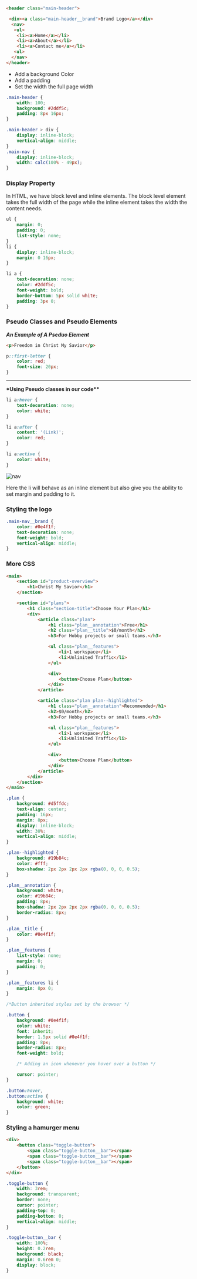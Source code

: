 ```html

<header class="main-header">

 <div><a class="main-header__brand">Brand Logo</a></div>
  <nav>
   <ul>
    <li><a>Home</a></li>
    <li><a>About</a></li>
    <li><a>Contact me</a></li>
   <ul>
  </nav>
</header>

```

- Add a background Color
- Add a padding
- Set the width the full page width

```css
.main-header {
	width: 100;
	background: #2ddf5c;
	padding: 8px 16px;
}

.main-header > div {
	display: inline-block;
	vertical-align: middle;
}
.main-nav {
	display: inline-block;
	width: calc(100% - 49px);
}
```

### Display Property

In HTML, we have block level and inline elements.
The block level element takes the full width of the page
while the inline element takes the width the content
needs.

```css
ul {
	margin: 0;
	padding: 0;
	list-style: none;
}
li {
	display: inline-block;
	margin: 0 16px;
}

li a {
	text-decoration: none;
	color: #2ddf5c;
	font-weight: bold;
	border-bottom: 5px solid white;
	padding: 3px 0;
}
```

### Pseudo Classes and Pseudo Elements

**_An Example of A Pseduo Element_**

```html
<p>Freedom in Christ My Savior</p>
```

```css
p::first-letter {
	color: red;
	font-size: 20px;
}
```

---

**\*Using Pseudo classes in our code\*\***

```css
li a:hover {
	text-decoration: none;
	color: white;
}

li a:after {
	content: '(Link)';
	color: red;
}

li a:active {
	color: white;
}
```

![nav](https://user-images.githubusercontent.com/15992276/59135859-93b3cf80-894e-11e9-91d4-dce564a59aee.JPG)

Here the li will behave as an inline element but also give you
the ability to set margin and padding to it.

### Styling the logo

```css
.main-nav__brand {
	color: #0e4f1f;
	text-decoration: none;
	font-weight: bold;
	vertical-align: middle;
}
```

### More CSS

```html
<main>
	<section id="product-overview">
		<h1>Christ My Savior</h1>
	</section>

	<section id="plans">
		<h1 class="section-title">Choose Your Plan</h1>
		<div>
			<article class="plan">
				<h1 class="plan__annotation">Free</h1>
				<h2 class="plan__title">$0/month</h2>
				<h3>For Hobby projects or small teams.</h3>

				<ul class="plan__features">
					<li>1 workspace</li>
					<li>Unlimited Traffic</li>
				</ul>

				<div>
					<button>Choose Plan</button>
				</div>
			</article>

			<article class="plan plan--highlighted">
				<h1 class="plan__annotation">Recommended</h1>
				<h2>$0/month</h2>
				<h3>For Hobby projects or small teams.</h3>

				<ul class="plan__features">
					<li>1 workspace</li>
					<li>Unlimited Traffic</li>
				</ul>

				<div>
					<button>Choose Plan</button>
				</div>
			</article>
		</div>
	</section>
</main>
```

```css
.plan {
	background: #d5ffdc;
	text-align: center;
	padding: 16px;
	margin: 8px;
	display: inline-block;
	width: 30%;
	vertical-align: middle;
}

.plan--highlighted {
	background: #19b84c;
	color: #fff;
	box-shadow: 2px 2px 2px 2px rgba(0, 0, 0, 0.5);
}

.plan__annotation {
	background: white;
	color: #19b84c;
	padding: 8px;
	box-shadow: 2px 2px 2px 2px rgba(0, 0, 0, 0.5);
	border-radius: 8px;
}

.plan__title {
	color: #0e4f1f;
}

.plan__features {
	list-style: none;
	margin: 0;
	padding: 0;
}

.plan__features li {
	margin: 8px 0;
}

/*Button inherited styles set by the browser */

.button {
	background: #0e4f1f;
	color: white;
	font: inherit;
	border: 1.5px solid #0e4f1f;
	padding: 8px;
	border-radius: 8px;
	font-weight: bold;

	/* Adding an icon whenever you hover over a button */

	cursor: pointer;
}

.button:hover,
.button:active {
	background: white;
	color: green;
}
```

### Styling a hamurger menu

```html
<div>
	<button class="toggle-button">
		<span class="toggle-button__bar"></span>
		<span class="toggle-button__bar"></span>
		<span class="toggle-button__bar"></span>
	</button>
</div>
```

```css
.toggle-button {
	width: 3rem;
	background: transparent;
	border: none;
	cursor: pointer;
	padding-top: 0;
	padding-bottom: 0;
	vertical-align: middle;
}

.toggle-button__bar {
	width: 100%;
	height: 0.2rem;
	background: black;
	margin: 0.6rem 0;
	display: block;
}
```
